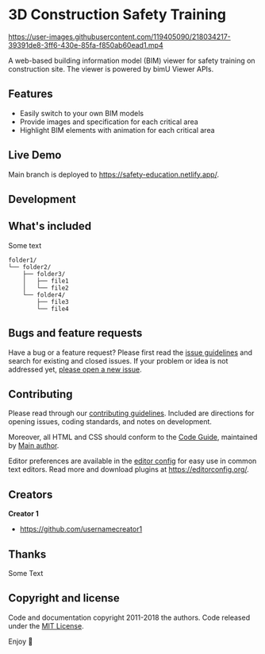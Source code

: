 <!-- # Table of contents

- [Description](#description)
- [Live Demo](#live-demo)
- [Prerequisites](#prerequisites)
- [Project Setup](#project-setup)
- [Thanks](#thanks)
- [Copyright and license](#copyright-and-license) -->


# 3D Construction Safety Training

https://user-images.githubusercontent.com/119405090/218034217-39391de8-3ff6-430e-85fa-f850ab60ead1.mp4

A web-based building information model (BIM) viewer for safety training on construction site. The viewer is powered by bimU Viewer APIs.

## Features
- Easily switch to your own BIM models
- Provide images and specification for each critical area
- Highlight BIM elements with animation for each critical area

## Live Demo
Main branch is deployed to https://safety-education.netlify.app/.

## Development


## What's included

Some text

```text
folder1/
└── folder2/
    ├── folder3/
    │   ├── file1
    │   └── file2
    └── folder4/
        ├── file3
        └── file4
```

## Bugs and feature requests

Have a bug or a feature request? Please first read the [issue guidelines](https://reponame/blob/master/CONTRIBUTING.md) and search for existing and closed issues. If your problem or idea is not addressed yet, [please open a new issue](https://reponame/issues/new).

## Contributing

Please read through our [contributing guidelines](https://reponame/blob/master/CONTRIBUTING.md). Included are directions for opening issues, coding standards, and notes on development.

Moreover, all HTML and CSS should conform to the [Code Guide](https://github.com/mdo/code-guide), maintained by [Main author](https://github.com/usernamemainauthor).

Editor preferences are available in the [editor config](https://reponame/blob/master/.editorconfig) for easy use in common text editors. Read more and download plugins at <https://editorconfig.org/>.

## Creators

**Creator 1**

- <https://github.com/usernamecreator1>

## Thanks

Some Text

## Copyright and license

Code and documentation copyright 2011-2018 the authors. Code released under the [MIT License](https://reponame/blob/master/LICENSE).

Enjoy :metal:
